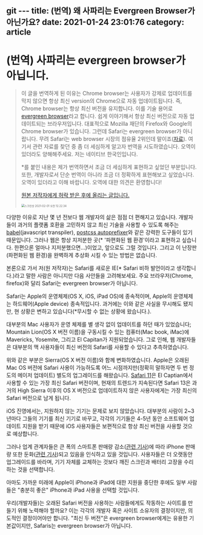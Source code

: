 git ---
title: (번역) 왜 사파리는 Evergreen Browser가 아닌가요?
date: 2021-01-24 23:01:76
category: article
---

# (번역) 사파리는 evergreen browser가 아닙니다.

> 이 글을 번역하게 된 이유는 Chrome browser는 사용자가 강제로 업데이트를 막지 않으면 항상 최신 version의 Chrome으로 자동 업데이트됩니다. 즉, Chrome browser는 항상 최신 버전을 유지합니다. 이를 기술 용어로 [evergreen browser](https://tomdale.net/2013/05/evergreen-browsers/)라고 합니다. 쉽게 이야기해서 항상 최신 버전으로 자동 업데이트되는 브라우저입니다. 대표적으로 Mozilla 재단의 Firefox와 Google의 Chrome browser가 있습니다. 그런데 Safari는 evergreen browser가 아니랍니다. 무려 Safari는 web browser 시장의 점유율 2위인데 말이죠([자료](https://gs.statcounter.com/browser-market-share)). 여기서 관련 자료를 찾던 중 좀 더 세심하게 알고자 번역을 시도하였습니다. 오역이 있더라도 양해해주세요. 저는 네이티브 한국인입니다.
>
> *를 붙인 내용은 제가 번역하면서 조금 더 세심하게 표현하고 싶었던 부분입니다. 또한, 개발자로서 단순 번역이 아니라 조금 더 정확하게 표현해보고 싶었습니다. 오역이 있더라고 이해 바랍니다. 오역에 대한 의견은 환영합니다! 
>
> [원본 저작자에게 허락 받은 후에 올리는 글입니다.](https://thingsthemselves.com/reminder-Safari-is-not-an-evergreen-browser/)
>
> <img src="https://tva1.sinaimg.cn/large/008eGmZEgy1gn7ao5qognj30qg0ci40d.jpg" alt="스크린샷 2021-02-01 오전 12.22.34" style="zoom:50%;" />

다양한 이유로 지난 몇 년 전보다 웹 개발자의 삶은 점점 더 편해지고 있습니다. 개발자들이 과거의 플랫폼 호환을 고민하지 않고 최신 기술을 사용할 수 있도록 해주는 [babel](https://babeljs.io)(javascript transpiler), [postcss autoprefixer](https://github.com/postcss/autoprefixer)와 같은 강력한 도구들이 있기 때문입니다. 그러나 웹은 항상 지저분한 곳(* '파편화된 웹 환경'이라고 표현하고 싶습니다. 한편으론 얼마나 지저분했으면...)이었고, 앞으로도 그럴 것입니다. 그리고 이 난장판(파편화된 웹 환경)을 완벽하게 추상화 시킬 수 있는 방법은 없습니다. 

본론으로 가서 저(원 저작자)는 Safari를 새로운 IE(* Safari 비하 발언이라고 생각합니다.)라고 말한 사람은 아니지만 다음 사안들을 고려해보세요. 주요 브라우저(Chrome, firefox)와 달리 Safari는 evergreen browser가 아닙니다.

Safari는 Apple의 운영체제(OS X, iOS, iPad OS)에 종속적이며, Apple의 운영체제는 하드웨어(Apple device) 종속적입니다. 과거에는 이와 같은 사실을 무시해도 됐지만, 현 상황은 변하고 있습니다(*무시할 수 없는 상황에 왔습니다.).

대부분의 Mac 사용자가 운영 체제를 별 생각 없이 업데이트를 하던 때가 있었습니다; Mountain Lion(OS X 버전 이름)을 구동시킬 수 있는 컴퓨터(Mac book, iMac)에 Mavericks, Yosemite, 그리고 El Capitan가 지원되었습니다. 그로 인해, 웹 개발자들은 대부분의 맥 사용자들이 최신 버전의 Safari를 사용할 수 있다고 추측하였습니다.

위와 같은 부분은 Sierra(OS X 버전 이름)와 함께 변화하였습니다. Apple은 오래된 Mac OS 버전에 Safari 사용이 가능하도록 어느 시점까지만(정확히 말하자면 두 번 정도의 메이저 업데이트) 별도의 업그레이드를 해왔습니다. [Safari 11](https://en.wikipedia.org/wiki/Safari_version_history#Safari_11)은 El Captian에서 사용할 수 있는 가장 최신 Safari 버전이며, 현재의 트렌드가 지속된다면 Safari 13은 과거의 High Sierra 이후의 OS X 버전으로 업데이트하지 않은 사용자에게는 가장 최신의 Safari 버전으로 남게 됩니다. 

iOS 진영에서는, 지원하지 않는 기기는 문제로 보지 않았습니다. 대부분의 사람이 2~3년마다 그들의 기기를 최신 기기로 바꾸고, 각각의 기기들은 4-5년 동안 소프트웨어 업데이트 지원을 받기 때문에 iOS 사용자들은 보편적으로 항상 최신 버전을 사용할 것으로 예상합니다.

그러나 업계 관계자들은 큰 폭의 스마트폰 판매량 감소([관련 기사](https://nymag.com/intelligencer/2018/12/global-u-s-growth-in-smartphone-growth-starts-to-decline.html))에 따라 iPhone 판매량 또한 둔화([관련 기사](https://9to5mac.com/2019/04/30/iphone-sales-drop/))되고 있음을 인식하고 있을 것입니다. 사용자들은 더 오랫동안 업그레이드를 바라며, 기기 자체를 교체하는 것보다 깨진 스크린과 배터리 고장을 수리하는 것을 선택합니다. 

아마도 가까운 미래에 Apple이 iPhone과 iPad에 대한 지원을 중단한 후에도 일부 사람들은 "충분히 좋은" iPhone과 iPad 사용을 선택할 것입니다.

우리(개발자들)는 오래된 Safari 버전을 사용하는 사람들에게도 작동하는 사이트를 만들기 위해 노력해야 할까요? 이는 각각의 개발자 혹은 사이트 소유자의 결정이지만, 의도적인 결정이어야만 합니다. "최신 두 버전"은 evergreen browser에게는 유용한 기본값이지만, Safaris는 evergreen browser가 아닙니다.

 

 

